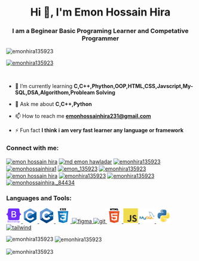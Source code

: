 <h1 align="center">Hi 👋, I'm Emon Hossain Hira</h1>
<h3 align="center">I am a Beginear Basic Programing Learner and Competative Programmer</h3>

<p align="left"> <img src="https://komarev.com/ghpvc/?username=emonhira135923&label=Profile%20views&color=0e75b6&style=flat" alt="emonhira135923" /> </p>

<p align="left"> <a href="https://github.com/ryo-ma/github-profile-trophy"><img src="https://github-profile-trophy.vercel.app/?username=emonhira135923" alt="emonhira135923" /></a> </p>

<p align="left"> <a href="https://twitter.com/" target="blank"><img src="https://img.shields.io/twitter/follow/?logo=twitter&style=for-the-badge" alt="" /></a> </p>

- 🌱 I’m currently learning **C,C++,Phython,OOP,HTML,CSS,Javscript,My-SQL,DSA,Algorithom,Probleam Solving**

- 💬 Ask me about **C,C++,Python**

- 📫 How to reach me **emonhossainhira231@gmail.com**

- ⚡ Fun fact **I think i am very fast learner any language or framework**

<h3 align="left">Connect with me:</h3>
<p align="left">
<a href="https://linkedin.com/in/emon hossain hira" target="blank"><img align="center" src="https://raw.githubusercontent.com/rahuldkjain/github-profile-readme-generator/master/src/images/icons/Social/linked-in-alt.svg" alt="emon hossain hira" height="30" width="40" /></a>
<a href="https://fb.com/md emon hawladar" target="blank"><img align="center" src="https://raw.githubusercontent.com/rahuldkjain/github-profile-readme-generator/master/src/images/icons/Social/facebook.svg" alt="md emon hawladar" height="30" width="40" /></a>
<a href="https://www.codechef.com/users/emonhira135923" target="blank"><img align="center" src="https://cdn.jsdelivr.net/npm/simple-icons@3.1.0/icons/codechef.svg" alt="emonhira135923" height="30" width="40" /></a>
<a href="https://www.hackerrank.com/emonhossainhira1" target="blank"><img align="center" src="https://raw.githubusercontent.com/rahuldkjain/github-profile-readme-generator/master/src/images/icons/Social/hackerrank.svg" alt="emonhossainhira1" height="30" width="40" /></a>
<a href="https://codeforces.com/profile/emon_135923" target="blank"><img align="center" src="https://raw.githubusercontent.com/rahuldkjain/github-profile-readme-generator/master/src/images/icons/Social/codeforces.svg" alt="emon_135923" height="30" width="40" /></a>
<a href="https://www.leetcode.com/emonhira135923" target="blank"><img align="center" src="https://raw.githubusercontent.com/rahuldkjain/github-profile-readme-generator/master/src/images/icons/Social/leet-code.svg" alt="emonhira135923" height="30" width="40" /></a>
<a href="https://www.hackerearth.com/emon hossain hira" target="blank"><img align="center" src="https://raw.githubusercontent.com/rahuldkjain/github-profile-readme-generator/master/src/images/icons/Social/hackerearth.svg" alt="emon hossain hira" height="30" width="40" /></a>
<a href="https://auth.geeksforgeeks.org/user/emonhira135923" target="blank"><img align="center" src="https://raw.githubusercontent.com/rahuldkjain/github-profile-readme-generator/master/src/images/icons/Social/geeks-for-geeks.svg" alt="emonhira135923" height="30" width="40" /></a>
<a href="https://www.topcoder.com/members/emonhira135923" target="blank"><img align="center" src="https://raw.githubusercontent.com/rahuldkjain/github-profile-readme-generator/master/src/images/icons/Social/topcoder.svg" alt="emonhira135923" height="30" width="40" /></a>
<a href="https://discord.gg/emonhossainhira._84434" target="blank"><img align="center" src="https://raw.githubusercontent.com/rahuldkjain/github-profile-readme-generator/master/src/images/icons/Social/discord.svg" alt="emonhossainhira._84434" height="30" width="40" /></a>
</p>

<h3 align="left">Languages and Tools:</h3>
<p align="left"> <a href="https://getbootstrap.com" target="_blank" rel="noreferrer"> <img src="https://raw.githubusercontent.com/devicons/devicon/master/icons/bootstrap/bootstrap-plain-wordmark.svg" alt="bootstrap" width="40" height="40"/> </a> <a href="https://www.cprogramming.com/" target="_blank" rel="noreferrer"> <img src="https://raw.githubusercontent.com/devicons/devicon/master/icons/c/c-original.svg" alt="c" width="40" height="40"/> </a> <a href="https://www.w3schools.com/cpp/" target="_blank" rel="noreferrer"> <img src="https://raw.githubusercontent.com/devicons/devicon/master/icons/cplusplus/cplusplus-original.svg" alt="cplusplus" width="40" height="40"/> </a> <a href="https://www.w3schools.com/css/" target="_blank" rel="noreferrer"> <img src="https://raw.githubusercontent.com/devicons/devicon/master/icons/css3/css3-original-wordmark.svg" alt="css3" width="40" height="40"/> </a> <a href="https://www.figma.com/" target="_blank" rel="noreferrer"> <img src="https://www.vectorlogo.zone/logos/figma/figma-icon.svg" alt="figma" width="40" height="40"/> </a> <a href="https://git-scm.com/" target="_blank" rel="noreferrer"> <img src="https://www.vectorlogo.zone/logos/git-scm/git-scm-icon.svg" alt="git" width="40" height="40"/> </a> <a href="https://www.w3.org/html/" target="_blank" rel="noreferrer"> <img src="https://raw.githubusercontent.com/devicons/devicon/master/icons/html5/html5-original-wordmark.svg" alt="html5" width="40" height="40"/> </a> <a href="https://developer.mozilla.org/en-US/docs/Web/JavaScript" target="_blank" rel="noreferrer"> <img src="https://raw.githubusercontent.com/devicons/devicon/master/icons/javascript/javascript-original.svg" alt="javascript" width="40" height="40"/> </a> <a href="https://www.mysql.com/" target="_blank" rel="noreferrer"> <img src="https://raw.githubusercontent.com/devicons/devicon/master/icons/mysql/mysql-original-wordmark.svg" alt="mysql" width="40" height="40"/> </a> <a href="https://www.python.org" target="_blank" rel="noreferrer"> <img src="https://raw.githubusercontent.com/devicons/devicon/master/icons/python/python-original.svg" alt="python" width="40" height="40"/> </a> <a href="https://tailwindcss.com/" target="_blank" rel="noreferrer"> <img src="https://www.vectorlogo.zone/logos/tailwindcss/tailwindcss-icon.svg" alt="tailwind" width="40" height="40"/> </a> </p>

<p><img align="left" src="https://github-readme-stats.vercel.app/api/top-langs?username=emonhira135923&show_icons=true&locale=en&layout=compact" alt="emonhira135923" /></p>

<p>&nbsp;<img align="center" src="https://github-readme-stats.vercel.app/api?username=emonhira135923&show_icons=true&locale=en" alt="emonhira135923" /></p>

<p><img align="center" src="https://github-readme-streak-stats.herokuapp.com/?user=emonhira135923&" alt="emonhira135923" /></p>
